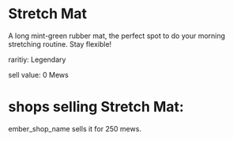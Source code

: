# Stretch Mat

A long mint-green rubber mat, the perfect spot to do your morning stretching routine. Stay flexible!

raritiy: Legendary

sell value: 0 Mews

# shops selling Stretch Mat:

ember_shop_name sells it for 250 mews.